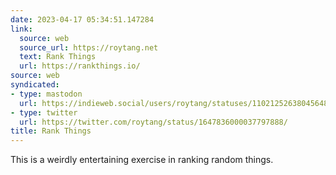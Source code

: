 ```yaml
---
date: 2023-04-17 05:34:51.147284
link:
  source: web
  source_url: https://roytang.net
  text: Rank Things
  url: https://rankthings.io/
source: web
syndicated:
- type: mastodon
  url: https://indieweb.social/users/roytang/statuses/110212526380456486
- type: twitter
  url: https://twitter.com/roytang/status/1647836000037797888/
title: Rank Things
---
```


This is a weirdly entertaining exercise in ranking random things.
